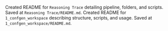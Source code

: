 Created README for `Reasoning Trace` detailing pipeline, folders, and scripts. Saved at `Reasoning Trace/README.md`.
Created README for `1_confgen_workspace` describing structure, scripts, and usage. Saved at `1_confgen_workspace/README.md`.